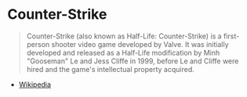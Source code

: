 # Counter-Strike

> Counter-Strike (also known as Half-Life: Counter-Strike) is a first-person shooter video game developed by Valve.
> It was initially developed and released as a Half-Life modification by Minh "Gooseman" Le and Jess Cliffe in 1999,
> before Le and Cliffe were hired and the game's intellectual property acquired.
- [Wikipedia][1]

[1]: https://en.wikipedia.org/wiki/Counter-Strike_(video_game)
